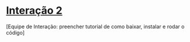 # [Interação 2](https://fatequino.com.br/construcao-do-fatequino/interacao/)

[Equipe de Interação: preencher tutorial de como baixar, instalar e rodar o código]